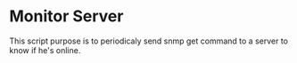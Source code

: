 # Monitor Server
This script purpose is to periodicaly send snmp get command to a server to know if he's online.